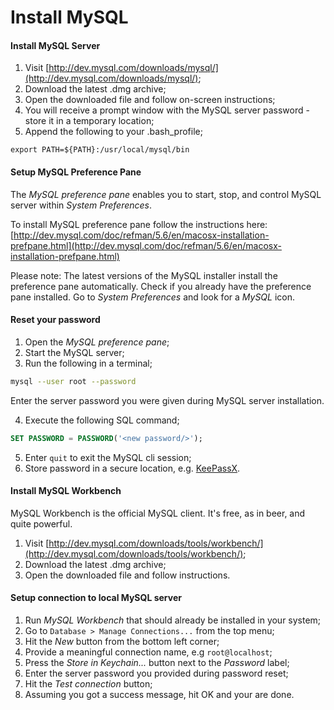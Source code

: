 # Install MySQL

#### Install MySQL Server

1. Visit [http://dev.mysql.com/downloads/mysql/](http://dev.mysql.com/downloads/mysql/);
2. Download the latest .dmg archive;
3. Open the downloaded file and follow on-screen instructions;
4. You will receive a prompt window with the MySQL server password - store it in a temporary location;
5. Append the following to your .bash_profile;

  ```
  export PATH=${PATH}:/usr/local/mysql/bin
  ```

#### Setup MySQL Preference Pane

The _MySQL preference pane_ enables you to start, stop, and control MySQL server within _System Preferences_. 

To install MySQL preference pane follow the instructions here: [http://dev.mysql.com/doc/refman/5.6/en/macosx-installation-prefpane.html](http://dev.mysql.com/doc/refman/5.6/en/macosx-installation-prefpane.html)

Please note: The latest versions of the MySQL installer install the preference pane automatically. Check if you already have the preference pane installed. Go to _System Preferences_ and look for a _MySQL_ icon.

#### Reset your password

1. Open the _MySQL preference pane_;
2. Start the MySQL server;
3. Run the following in a terminal;

  ```bash
  mysql --user root --password
  ```
  
  Enter the server password you were given during MySQL server installation.
  
4. Execute the following SQL command;

  ```sql
  SET PASSWORD = PASSWORD('<new password/>');
  ```

5. Enter `quit` to exit the MySQL cli session;
6. Store password in a secure location, e.g. [KeePassX](https://www.keepassx.org/).

#### Install MySQL Workbench

MySQL Workbench is the official MySQL client. It's free, as in beer, and quite powerful.

1. Visit [http://dev.mysql.com/downloads/tools/workbench/](http://dev.mysql.com/downloads/tools/workbench/);
2. Download the latest .dmg archive;
3. Open the downloaded file and follow instructions.

#### Setup connection to local MySQL server

1. Run _MySQL Workbench_ that should already be installed in your system;
2. Go to `Database > Manage Connections...` from the top menu;
3. Hit the _New_ button from the bottom left corner;
4. Provide a meaningful connection name, e.g `root@localhost`;
5. Press the _Store in Keychain..._ button next to the _Password_ label;
6. Enter the server password you provided during password reset;
7. Hit the _Test connection_ button;
8. Assuming you got a success message, hit OK and your are done.

